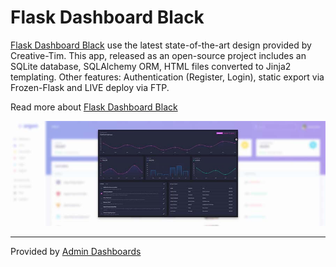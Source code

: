 # Flask Dashboard Black

[Flask Dashboard Black](https://admin-dashboards.com/flask-dashboard-black-creative-tim) use the latest state-of-the-art design provided by Creative-Tim. This app, released as an open-source project includes an SQLite database, SQLAlchemy ORM, HTML files converted to Jinja2 templating. Other features: Authentication (Register, Login), static export via Frozen-Flask and LIVE deploy via FTP.

Read more about [Flask Dashboard Black](https://admin-dashboards.com/flask-dashboard-black-creative-tim)

![Flask Dashboard Black - App Screen Shot.](https://raw.githubusercontent.com/app-generator/static/master/flask-black-dashboard/black-dashboard-coded-in-flask-cover.jpg)

---
Provided by [Admin Dashboards](https://admin-dashboards.com)
